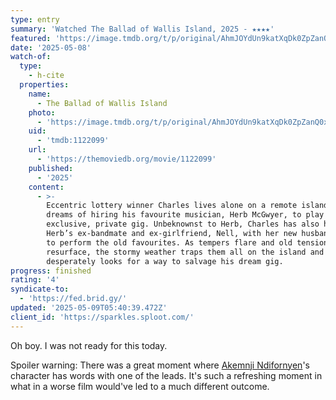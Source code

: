 ```yaml
---
type: entry
summary: 'Watched The Ballad of Wallis Island, 2025 - ★★★★'
featured: 'https://image.tmdb.org/t/p/original/AhmJOYdUn9katXqDk0ZpZanQ0xp.jpg'
date: '2025-05-08'
watch-of:
  type:
    - h-cite
  properties:
    name:
      - The Ballad of Wallis Island
    photo:
      - 'https://image.tmdb.org/t/p/original/AhmJOYdUn9katXqDk0ZpZanQ0xp.jpg'
    uid:
      - 'tmdb:1122099'
    url:
      - 'https://themoviedb.org/movie/1122099'
    published:
      - '2025'
    content:
      - >-
        Eccentric lottery winner Charles lives alone on a remote island but
        dreams of hiring his favourite musician, Herb McGwyer, to play an
        exclusive, private gig. Unbeknownst to Herb, Charles has also hired
        Herb’s ex-bandmate and ex-girlfriend, Nell, with her new husband in tow,
        to perform the old favourites. As tempers flare and old tensions
        resurface, the stormy weather traps them all on the island and Charles
        desperately looks for a way to salvage his dream gig.
progress: finished
rating: '4'
syndicate-to:
  - 'https://fed.brid.gy/'
updated: '2025-05-09T05:40:39.472Z'
client_id: 'https://sparkles.sploot.com/'
---
```

Oh boy. I was not ready for this today.

Spoiler warning: <spoiler>There was a great moment where <a href="https://themoviedb.org/person/550396">Akemnji Ndifornyen</a>'s character has words with one of the leads. It's such a refreshing moment in what in a worse film would've led to a much different outcome.</spoiler>
